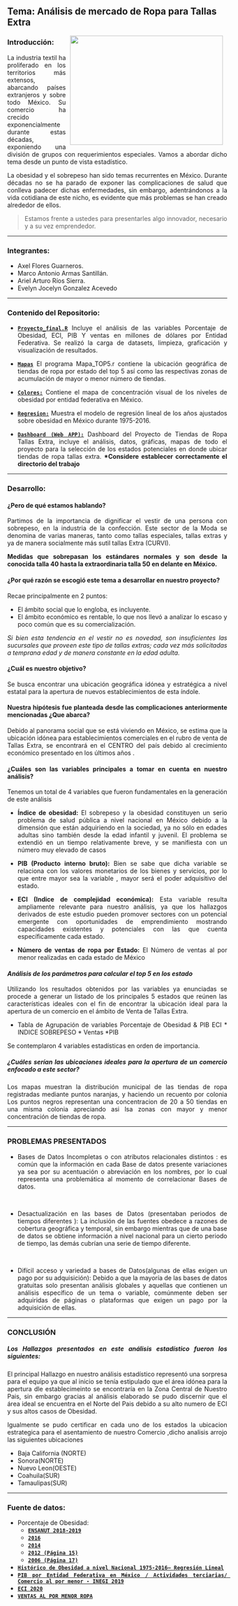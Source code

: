 ## Tema: Análisis de mercado de Ropa para Tallas Extra

<img src="https://cdn.pixabay.com/photo/2015/10/12/15/18/store-984393_960_720.jpg" align="right" height="250" width="350" hspace="10">
<div style="text-align: justify;">

### Introducción: 

La industria textil ha proliferado en los territorios más extensos, abarcando países extranjeros y sobre todo México. Su comercio ha crecido exponencialmente durante estas décadas, exponiendo una división de grupos con requerimientos especiales. Vamos a abordar dicho tema desde un punto de vista estadístico.

La obesidad y el sobrepeso han sido temas recurrentes en México. Durante décadas no se ha parado de exponer las complicaciones de salud que conlleva padecer dichas enfermedades, sin embargo, adentrándonos a la vida cotidiana de este nicho, es evidente que más problemas se han creado alrededor de ellos.

> Estamos frente a ustedes para presentarles algo innovador, necesario y a su vez emprendedor.   

---
### Integrantes: 

- Axel Flores Guarneros.
- Marco Antonio Armas Santillán.
- Ariel Arturo Ríos Sierra.  
- Evelyn Jocelyn Gonzalez Acevedo

---
### Contenido del Repositorio:

-  [**`Proyecto_final.R`**](Proyecto_final.R)
   Incluye el análisis de las variables Porcentaje de Obesidad, ECI, PIB Y ventas en millones de dólares por Entidad Federativa. Se realizó la carga de datasets, limpieza, graficación y visualización de resultados.  
   
-  [**`Mapas`**](mapas/Mapa_TOP5.R)
   El programa Mapa_TOP5.r contiene la ubicación geográfica de tiendas de ropa por estado del top 5 así como las respectivas zonas de acumulación de mayor o menor número de tiendas.
   
-  [**`Colores:`**](Colores/Colores.R)
   Contiene el mapa de concentración visual de los niveles de obesidad por entidad federativa en México.  
   
-  [**`Regresion:`**](Regresion/Regresa.R)
   Muestra el modelo de regresión lineal de los años ajustados sobre obesidad en México durante  1975-2016.  
   
-  [**`Dashboard (Web APP):`**](ProyectoFinal/app.R)
   Dashboard del Proyecto de Tiendas de Ropa Tallas Extra, incluye el análisis, datos, gráficas, mapas de todo el proyecto para la selección de los estados     potenciales en donde ubicar tiendas de ropa tallas extra. __*Considere establecer correctamente el directorio del trabajo__

---
### Desarrollo: 

#### ¿Pero de qué estamos hablando? 

Partimos de la importancia de dignificar el vestir de una persona con sobrepeso, en la industria de la confección. Este sector de la Moda se denomina de varias maneras, tanto como tallas especiales, tallas extras y ya de manera socialmente más sutil tallas Extra (CURVI). 

__Medidas que sobrepasan los estándares normales y son desde la conocida talla 40 hasta la extraordinaria talla 50 en delante en México.__

#### ¿Por qué  razón se escogió este tema a desarrollar en nuestro proyecto?

Recae principalmente en 2 puntos:

- El ámbito social que lo engloba, es incluyente.
- El ámbito económico es rentable, lo que nos llevó a analizar lo escaso y poco común que es su comercialización.

*Si bien esta tendencia en el vestir no es novedad, son insuficientes las sucursales que proveen este tipo de tallas extras; cada vez más solicitadas a temprana edad y de manera constante en la edad adulta.*

#### ¿Cuál es nuestro objetivo?

Se busca encontrar una ubicación geográfica idónea y estratégica a nivel estatal para la apertura de nuevos establecimientos de esta índole.

#### Nuestra hipótesis fue planteada desde las complicaciones anteriormente mencionadas ¿Que abarca?

Debido al panorama social que se está viviendo en México, se estima que la ubicación idónea para establecimientos comerciales en el rubro de venta de Tallas Extra, se encontrará en el CENTRO  del país debido al crecimiento económico presentado en los últimos años .

#### ¿Cuáles son las variables principales a tomar en cuenta en nuestro análisis?

 Tenemos un total de 4 variables que fueron fundamentales en la generación de este análisis

-  **Índice de obesidad:**
El sobrepeso y la obesidad constituyen un serio problema de salud pública a nivel nacional en México debido a la dimensión que están adquiriendo en la sociedad, ya no sólo en edades adultas sino también desde la edad infantil y juvenil. El problema se extendió en un tiempo relativamente breve, y se manifiesta con un número muy elevado de casos 

-  **PIB (Producto interno bruto):**
Bien se sabe que dicha variable se relaciona con los valores monetarios de los bienes y servicios, por lo que entre mayor sea la variable , mayor será el poder adquisitivo del estado.

-  **ECI (Indice de complejidad económica):**
Esta variable resulta ampliamente relevante para nuestro análisis, ya que los hallazgos derivados de este estudio pueden promover sectores con un potencial emergente con oportunidades de emprendimiento mostrando capacidades existentes y potenciales con las que cuenta específicamente cada estado.

-  **Número de ventas de ropa por Estado:**
El Número de ventas al por menor realizadas en cada estado de México


#### _Análisis de los parámetros para calcular el top 5 en los estado_

Utilizando los resultados obtenidos por las variables ya enunciadas se procede a generar un listado de los principales 5 estados que reúnen las características ideales con el fin de encontrar la ubicación ideal para la apertura de un comercio en el ámbito de Venta de Tallas Extra.

-   Tabla de Agrupación de variables Porcentaje de Obesidad & PIB
ECI \* INDICE SOBREPESO \* Ventas \*PIB

Se contemplaron 4 variables estadísticas en orden de importancia.

##### ¿Cuáles serían las ubicaciones ideales para la apertura de un comercio enfocado a este sector?


Los mapas muestran la distribución municipal de las tiendas de ropa registradas mediante puntos naranjas, y haciendo un recuento por colonia  Los puntos negros representan una concentracion de 20 a 50 tiendas en una misma colonia apreciando asi lsa zonas con mayor y menor concentración de tiendas de ropa.

---
### PROBLEMAS PRESENTADOS

-   Bases de Datos Incompletas o con atributos relacionales distintos : es común que la información en cada Base de datos presente variaciones ya sea por su acentuación o abreviación en los nombres, por lo cual representa una problemática al momento de correlacionar Bases de datos. 
<br>

-   Desactualización en las bases de Datos (presentaban periodos de tiempos diferentes ): La inclusión de las fuentes obedece a razones de cobertura geográfica y temporal, sin embargo mientras que de una  base de datos se obtiene información a nivel nacional para un cierto periodo de tiempo, las demás cubrían una serie de tiempo diferente.
<br>


-   Difícil acceso y variedad a bases de Datos(algunas de ellas exigen un pago por su adquisición):  Debido a que la mayoría de las bases de datos gratuitas solo presentan análisis globales y aquellas que contienen un análisis específico de  un tema o variable, comúnmente deben ser adquiridas de páginas o plataformas que exigen un pago por la adquisición de ellas. 

---
### CONCLUSIÓN
##### Los Hallazgos presentados en este análisis estadístico fueron los siguientes:

El principal Hallazgo en nuestro análisis estadístico representó una sorpresa para el equipo ya que al inicio se tenía estipulado que el  área idónea para la apertura dle establecimeinto  se encontraría en la Zona Central de Nuestro Pais, sin embargo gracias al análisis elaborado se pudo discernir que el área ideal se encuentra en el Norte del Pais debido a su alto numero de ECI y sus altos  casos de Obesidad.

Igualmente se pudo certificar en cada uno de los estados la ubicacion estrategica para el asentamiento de nuestro Comercio ,dicho analisis arrojo las siguientes ubicaciones

-   Baja California (NORTE)
-   Sonora(NORTE)
-   Nuevo Leon(OESTE)
-   Coahuila(SUR)
-   Tamaulipas(SUR)

---
### Fuente de datos:
-	Porcentaje de Obesidad:
    -  [**`ENSANUT 2018-2019`**](https://www.inegi.org.mx/programas/ensanut/2018/#Tabulados)
    -   [**`2016`**](https://www.alcaldesdemexico.com/notas-principales/estados-con-mayor-tasa-de-obesidad/)
    - [**`2014`**](https://www.elfinanciero.com.mx/rankings/los-10-estados-con-las-mayores-tasas-de-obesisdad)
    - [**`2012 (Página 15)`**](http://oment.salud.gob.mx/indicadores_descargas/reporte_resultados_oment.pdf)
    -   [**`2006 (Página 17)`**](https://iieg.gob.mx/contenido/PoblacionVivienda/libros/LibroDiezproblemas/Capitulo1.pdf)
-	[**`Histórico de Obesidad a nivel Nacional 1975-2016– Regresión Lineal`**](https://ourworldindata.org/obesity)
-	[**`PIB por Entidad Federativa en México / Actividades terciarias/ Comercio al por menor - INEGI 2019`**](https://www.inegi.org.mx/app/tabulados/default.aspx?pr=17&vr=7&in=27&tp=20&wr=1&cno=2)
- [**`ECI 2020`**](https://datamexico.org/es/eci/explore)
- [**`VENTAS AL POR MENOR ROPA`**](https://datamexico.org/es/profile/industry/comercio-al-por-menor-de-ropa-bisuteria-y-accesorios-de-vestir)
